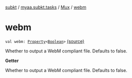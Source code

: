 [subkt](../../index.md) / [myaa.subkt.tasks](../index.md) / [Mux](index.md) / [webm](./webm.md)

# webm

`val webm: `[`Property`](https://docs.gradle.org/current/javadoc/org/gradle/api/provider/Property.html)`<`[`Boolean`](https://kotlinlang.org/api/latest/jvm/stdlib/kotlin/-boolean/index.html)`>` [(source)](https://github.com/Myaamori/SubKt/blob/0.1.19/src/main/kotlin/myaa/subkt/tasks/muxtask.kt#L548)

Whether to output a WebM compliant file. Defaults to false.

**Getter**

Whether to output a WebM compliant file. Defaults to false.

